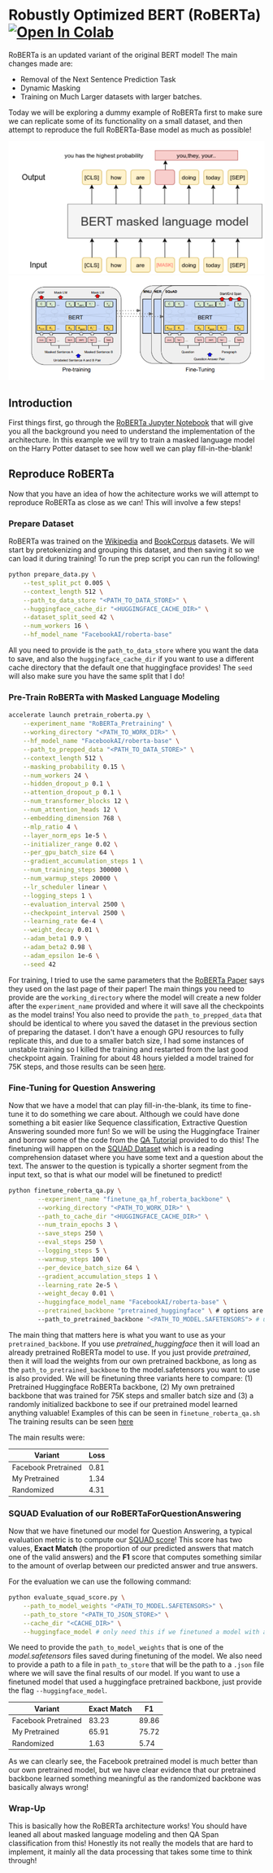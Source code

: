 # Robustly Optimized BERT (RoBERTa)&nbsp; [![Open In Colab](https://colab.research.google.com/assets/colab-badge.svg)](https://colab.research.google.com/drive/1gVeKcKQZ0v8ZyKWuJF2FW6K4rFaJP4rG#scrollTo=9_nuZr-nGzXZ)


RoBERTa is an updated variant of the original BERT model! The main changes made are:

- Removal of the Next Sentence Prediction Task
- Dynamic Masking 
- Training on Much Larger datasets with larger batches. 

Today we will be exploring a dummy example of RoBERTa first to make sure we can replicate some of its functionality on a small dataset, and then attempt to reproduce the full RoBERTa-Base model as much as possible!

![Image](https://github.com/KetuPatel806/RoBERTa_Implementation/blob/main/MLM.png)
![Image](BERT.png)

## Introduction 

First things first, go through the [RoBERTa Jupyter Notebook](https://github.com/priyammaz/PyTorch-Adventures/blob/main/PyTorch%20for%20NLP/RoBERTa%20for%20Masked%20Language%20Models/RoBERTa%20Masked%20Language%20Modeling.ipynb) that will give you all the background you need to understand the implementation of the architecture. In this example we will try to train a masked language model on the Harry Potter dataset to see how well we can play fill-in-the-blank!

## Reproduce RoBERTa

Now that you have an idea of how the achitecture works we will attempt to reproduce RoBERTa as close as we can! This will involve a few steps!

### Prepare Dataset
RoBERTa was trained on the [Wikipedia](https://huggingface.co/datasets/legacy-datasets/wikipedia) and [BookCorpus](https://huggingface.co/datasets/bookcorpus/bookcorpus) datasets. We will start by pretokenizing and grouping this dataset, and then saving it so we can load it during training! To run the prep script you can run the following!

```bash
python prepare_data.py \
    --test_split_pct 0.005 \
    --context_length 512 \
    --path_to_data_store "<PATH_TO_DATA_STORE>" \
    --huggingface_cache_dir "<HUGGINGFACE_CACHE_DIR>" \
    --dataset_split_seed 42 \
    --num_workers 16 \
    --hf_model_name "FacebookAI/roberta-base"
```

All you need to provide is the `path_to_data_store` where you want the data to save, and also the `huggingface_cache_dir` if you want to use a different cache directory that the default one that huggingface provides! The `seed` will also make sure you have the same split that I do!

### Pre-Train RoBERTa with Masked Language Modeling 
```bash
accelerate launch pretrain_roberta.py \
    --experiment_name "RoBERTa_Pretraining" \
    --working_directory "<PATH_TO_WORK_DIR>" \
    --hf_model_name "FacebookAI/roberta-base" \
    --path_to_prepped_data "<PATH_TO_DATA_STORE>" \
    --context_length 512 \
    --masking_probability 0.15 \
    --num_workers 24 \
    --hidden_dropout_p 0.1 \
    --attention_dropout_p 0.1 \
    --num_transformer_blocks 12 \
    --num_attention_heads 12 \
    --embedding_dimension 768 \
    --mlp_ratio 4 \
    --layer_norm_eps 1e-5 \
    --initializer_range 0.02 \
    --per_gpu_batch_size 64 \
    --gradient_accumulation_steps 1 \
    --num_training_steps 300000 \
    --num_warmup_steps 20000 \
    --lr_scheduler linear \
    --logging_steps 1 \
    --evaluation_interval 2500 \
    --checkpoint_interval 2500 \
    --learning_rate 6e-4 \
    --weight_decay 0.01 \
    --adam_beta1 0.9 \
    --adam_beta2 0.98 \
    --adam_epsilon 1e-6 \
    --seed 42
```

For training, I tried to use the same parameters that the [RoBERTa Paper](https://arxiv.org/pdf/1907.11692) says they used on the last page of their paper! The main things you need to provide are the `working_directory` where the model will create a new folder after the `experiment_name` provided and where it will save all the checkpoints as the model trains! You also need to provide the `path_to_prepped_data` that should be identical to where you saved the dataset in the previous section of preparing the dataset. I don't have a enough GPU resources to fully replicate this, and due to a smaller batch size, I had some instances of unstable training so I killed the training and restarted from the last good checkpoint again. Training for about 48 hours yielded a model trained for 75K steps, and those results can be seen [here](https://api.wandb.ai/links/exploratorydataadventure/ko6u7rwf). 

### Fine-Tuning for Question Answering

Now that we have a model that can play fill-in-the-blank, its time to fine-tune it to do something we care about. Although we could have done something a bit easier like Sequence classification, Extractive Question Answering sounded more fun! So we will be using the Huggingface Trainer and borrow some of the code from the [QA Tutorial](https://huggingface.co/docs/transformers/en/tasks/question_answering) provided to do this! The finetuning will happen on the [SQUAD Dataset](https://arxiv.org/abs/1606.05250) which is a reading comprehension dataset where you have some text and a question about the text. The answer to the question is typically a shorter segment from the input text, so that is what our model will be finetuned to predict!

```bash
python finetune_roberta_qa.py \
        --experiment_name "finetune_qa_hf_roberta_backbone" \
        --working_directory "<PATH_TO_WORK_DIR>" \
        --path_to_cache_dir "<HUGGINGFACE_CACHE_DIR>" \
        --num_train_epochs 3 \
        --save_steps 250 \
        --eval_steps 250 \
        --logging_steps 5 \
        --warmup_steps 100 \
        --per_device_batch_size 64 \
        --gradient_accumulation_steps 1 \
        --learning_rate 2e-5 \
        --weight_decay 0.01 \
        --huggingface_model_name "FacebookAI/roberta-base" \
        --pretrained_backbone "pretrained_huggingface" \ # options are pretrained_huggingface, pretrained, random
        --path_to_pretrained_backbone "<PATH_TO_MODEL.SAFETENSORS"> # use if we are using our own backbone
```

The main thing that matters here is what you want to use as your `pretrained_backbone`. If you use *pretrained_huggingface* then it will load an already pretrained RoBERTa model to use. If you just provide *pretrained*, then it will load the weights from our own pretrained backbone, as long as the `path_to_pretrained_backbone` to the model.safetensors you want to use is also provided. We will be finetuning three variants here to compare: (1) Pretrained Huggingface RoBERTa backbone, (2) My own pretrained backbone that was trained for 75K steps and smaller batch size and (3) a randomly initialized backbone to see if our pretrained model learned anything valuable! Examples of this can be seen in `finetune_roberta_qa.sh` The training results can be seen [here](https://api.wandb.ai/links/exploratorydataadventure/u0wgkr3c)

The main results were:

| Variant | Loss |
| -------- | ------- |
| Facebook Pretrained | 0.81 |
| My Pretrained | 1.34 |
| Randomized | 4.31 |

### SQUAD Evaluation of our RoBERTaForQuestionAnswering

Now that we have finetuned our model for Question Answering, a typical evaluation metric is to compute our [SQUAD score](https://rajpurkar.github.io/SQuAD-explorer/)! This score has two values, **Exact Match** (the proportion of our predicted answers that match one of the valid answers) and the **F1** score that computes something similar to the amount of overlap between our predicted answer and true answers. 

For the evaluation we can use the following command:

```bash
python evaluate_squad_score.py \
    --path_to_model_weights "<PATH_TO_MODEL.SAFETENSORS>" \
    --path_to_store "<PATH_TO_JSON_STORE>" \
    --cache_dir "<CACHE_DIR>" \
    --huggingface_model # only need this if we finetuned a model with a huggingface backbone
```
We need to provide the `path_to_model_weights` that is one of the *model.safetensors* files saved during finetuning of the model. We also need to provide a path to a file in `path_to_store` that will be the path to a `.json` file where we will save the final results of our model. If you want to use a finetuned model that used a huggingface pretrained backbone, just provide the flag `--huggingface_model`. 

| Variant | Exact Match | F1 |
| -------- | ------- | ------- |
| Facebook Pretrained | 83.23 | 89.86 |
| My Pretrained | 65.91 | 75.72 |
| Randomized | 1.63 | 5.74 |

As we can clearly see, the Facebook pretrained model is much better than our own pretrained model, but we have clear evidence that our pretrained backbone learned something meaningful as the randomized backbone was basically always wrong!



### Wrap-Up

This is basically how the RoBERTa architecture works! You should have leaned all about masked language modeling and then QA Span classification from this! Honestly its not really the models that are hard to implement, it mainly all the data processing that takes some time to think through!
